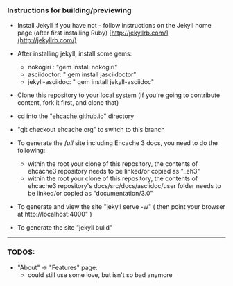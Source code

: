 ### Instructions for building/previewing

* Install Jekyll if you have not - follow instructions on the Jekyll home page (after first installing Ruby)
[http://jekyllrb.com/](http://jekyllrb.com/)

* After installing jekyll, install some gems:
  * nokogiri : "gem install nokogiri"
  * asciidoctor: " gem install jasciidoctor"
  * jekyll-asciidoc: " gem install jekyll-asciidoc"

* Clone this repository to your local system (if you're going to contribute content, fork it first, and clone that)
* cd into the "ehcache.github.io" directory
* "git checkout ehcache.org" to switch to this branch


* To generate the *full* site including Ehcache 3 docs, you need to do the following:
  * within the root your clone of this repository, the contents of ehcache3 repository needs to be linked/or copied as "_eh3"
  * within the root your clone of this repository, the contents of ehcache3 repository's docs/src/docs/asciidoc/user folder needs to be linked/or copied as "documentation/3.0"

* To generate and view the site "jekyll serve -w"   ( then point your browser at http://localhost:4000" )
* To generate the site "jekyll build"  

---


### TODOS:

* "About" -> "Features" page:
  * could still use some love, but isn't so bad anymore



